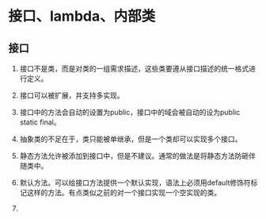 # 接口、lambda、内部类

## 接口

1. 接口不是类，而是对类的一组需求描述，这些类要遵从接口描述的统一格式进行定义。

2. 接口可以被扩展，并支持多实现。

3. 接口中的方法会自动的设置为public，接口中的域会被自动的设为public static final。

4. 抽象类的不足在于，类只能被单继承，但是一个类却可以实现多个接口。

5. 静态方法允许被添加到接口中，但是不建议。通常的做法是将静态方法防砸伴随类中。

6. 默认方法。可以给接口方法提供一个默认实现，语法上必须用default修饰符标记这样的方法。有点类似之前的对一个接口实现一个空实现的类。

7.
